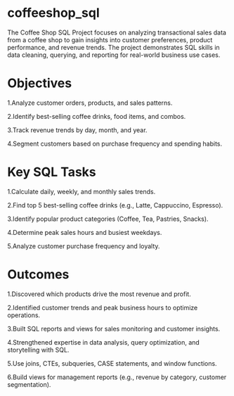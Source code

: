 # coffeeshop_sql

The Coffee Shop SQL Project focuses on analyzing transactional sales data from a coffee shop to gain insights into customer preferences, product performance, and revenue trends. The project demonstrates SQL skills in data cleaning, querying, and reporting for real-world business use cases.

# Objectives

1.Analyze customer orders, products, and sales patterns.

2.Identify best-selling coffee drinks, food items, and combos.

3.Track revenue trends by day, month, and year.

4.Segment customers based on purchase frequency and spending habits.

# Key SQL Tasks

1.Calculate daily, weekly, and monthly sales trends.

2.Find top 5 best-selling coffee drinks (e.g., Latte, Cappuccino, Espresso).

3.Identify popular product categories (Coffee, Tea, Pastries, Snacks).

4.Determine peak sales hours and busiest weekdays.

5.Analyze customer purchase frequency and loyalty.

# Outcomes

1.Discovered which products drive the most revenue and profit.

2.Identified customer trends and peak business hours to optimize operations.

3.Built SQL reports and views for sales monitoring and customer insights.

4.Strengthened expertise in data analysis, query optimization, and storytelling with SQL.

5.Use joins, CTEs, subqueries, CASE statements, and window functions.

6.Build views for management reports (e.g., revenue by category, customer segmentation).
